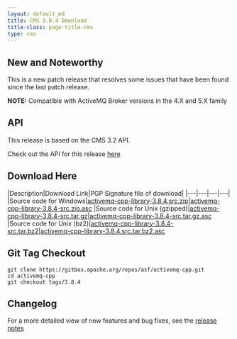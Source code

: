 ```yaml
---
layout: default_md
title: CMS 3.8.4 Download
title-class: page-title-cms
type: cms
---
```


New and Noteworthy
------------------

This is a new patch release that resolves some issues that have been found since the last patch release.

**NOTE:** Compatible with ActiveMQ Broker versions in the 4.X and 5.X family

API
---

This release is based on the CMS 3.2 API.

Check out the API for this release [here](http://activemq.apache.org/cms/api_docs/activemqcpp-3.6.0/html)

Download Here
-------------

|Description|Download Link|PGP Signature file of download|
|---|---|---|---|
|Source code for Windows|[activemq-cpp-library-3.8.4.src.zip](http://archive.apache.org/dist/activemq/activemq-cpp/3.8.4/activemq-cpp-library-3.8.4-src.zip)|[activemq-cpp-library-3.8.4-src.zip.asc](http://archive.apache.org/dist/activemq/activemq-cpp/3.8.4/activemq-cpp-library-3.8.4-src.zip.asc)
|Source code for Unix (gzipped)|[activemq-cpp-library-3.8.4-src.tar.gz](http://archive.apache.org/dist/activemq/activemq-cpp/3.8.4/activemq-cpp-library-3.8.4-src.tar.gz)|[activemq-cpp-library-3.8.4-src.tar.gz.asc](http://archive.apache.org/dist/activemq/activemq-cpp/3.8.4/activemq-cpp-library-3.8.4-src.tar.gz.asc)
|Source code for Unix (bz2)|[activemq-cpp-library-3.8.4-src.tar.bz2](http://archive.apache.org/dist/activemq/activemq-cpp/3.8.4/activemq-cpp-library-3.8.4-src.tar.bz2)|[activemq-cpp-library-3.8.4.src.tar.bz2.asc](http://archive.apache.org/dist/activemq/activemq-cpp/3.8.4/activemq-cpp-library-3.8.4-src.tar.bz2.asc)

Git Tag Checkout
----------------
```
git clone https://gitbox.apache.org/repos/asf/activemq-cpp.git  
cd activemq-cpp  
git checkout tags/3.8.4
```

Changelog
---------

For a more detailed view of new features and bug fixes, see the [release notes](https://issues.apache.org/jira/secure/ReleaseNote.jspa?projectId=12311207&styleName=Html&version=12327391)
